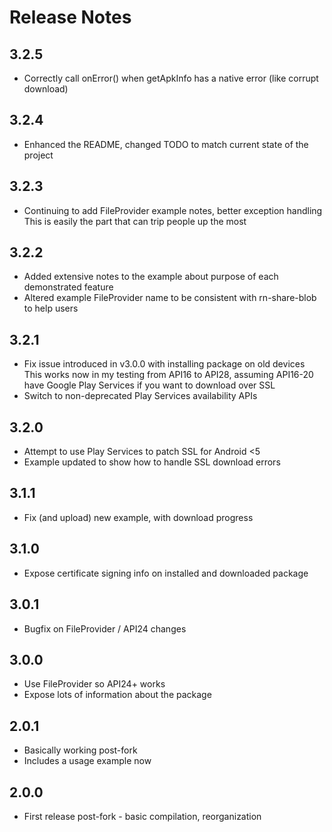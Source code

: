 # Release Notes

## 3.2.5

- Correctly call onError() when getApkInfo has a native error (like corrupt download)

## 3.2.4

- Enhanced the README, changed TODO to match current state of the project

## 3.2.3

- Continuing to add FileProvider example notes, better exception handling
  This is easily the part that can trip people up the most

## 3.2.2

- Added extensive notes to the example about purpose of each demonstrated feature
- Altered example FileProvider name to be consistent with rn-share-blob to help users

## 3.2.1

- Fix issue introduced in v3.0.0 with installing package on old devices
  This works now in my testing from API16 to API28, assuming API16-20 have Google Play
  Services if you want to download over SSL
- Switch to non-deprecated Play Services availability APIs

## 3.2.0

- Attempt to use Play Services to patch SSL for Android <5
- Example updated to show how to handle SSL download errors

## 3.1.1

- Fix (and upload) new example, with download progress

## 3.1.0

- Expose certificate signing info on installed and downloaded package

## 3.0.1

- Bugfix on FileProvider / API24 changes

## 3.0.0

- Use FileProvider so API24+ works
- Expose lots of information about the package

## 2.0.1

- Basically working post-fork
- Includes a usage example now

## 2.0.0

- First release post-fork - basic compilation, reorganization
